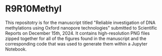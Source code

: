 # R9R10Methyl
This repositotry is for the manuscript titled "Reliable investigation of DNA methylations using Oxford nanopore technologies" submitted to Scientific Reports on December 15th, 2024.
It contains high-resolution PNG files zipped together for all of the figures found in the manuscript and the corresponding code that was used to generate them within a Jupyter Notebook.
